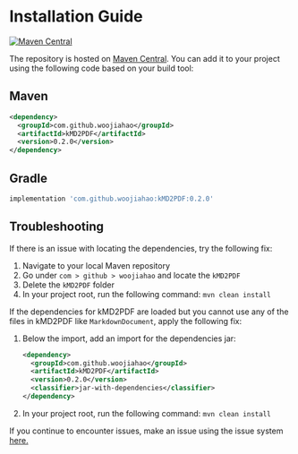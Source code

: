 # Installation Guide
[![Maven Central](https://maven-badges.herokuapp.com/maven-central/com.github.woojiahao/kMD2PDF/badge.svg)](https://maven-badges.herokuapp.com/maven-central/com.github.woojiahao/kMD2PDF/)

The repository is hosted on [Maven Central](https://search.maven.org/artifact/com.github.woojiahao/kMD2PDF). You can 
add it to your project using the following code based on your build tool:

## Maven
```xml
<dependency>
  <groupId>com.github.woojiahao</groupId>
  <artifactId>kMD2PDF</artifactId>
  <version>0.2.0</version>
</dependency>
```

## Gradle
```groovy
implementation 'com.github.woojiahao:kMD2PDF:0.2.0'
```

## Troubleshooting
If there is an issue with locating the dependencies, try the following fix:

1. Navigate to your local Maven repository
2. Go under `com > github > woojiahao` and locate the `kMD2PDF`
3. Delete the `kMD2PDF` folder
4. In your project root, run the following command: `mvn clean install`

If the dependencies for kMD2PDF are loaded but you cannot use any of the files in kMD2PDF like `MarkdownDocument`, apply
the following fix:

1. Below the import, add an import for the dependencies jar:
    
    ```xml
    <dependency>
      <groupId>com.github.woojiahao</groupId>
      <artifactId>kMD2PDF</artifactId>
      <version>0.2.0</version>
      <classifier>jar-with-dependencies</classifier>
    </dependency>
    ```

2. In your project root, run the following command: `mvn clean install`

If you continue to encounter issues, make an issue using the issue system [here.](https://github.com/woojiahao/kMD2PDF/issues)